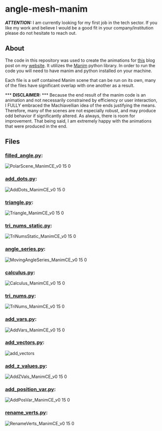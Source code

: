 # angle-mesh-manim

**_ATTENTION:_** I am currently looking for my first job in the tech sector. If you like my work and believe I would be a good fit in your company/institution please do not hesitate to reach out. 

## About
The code in this repository was used to create the animations for [this](https://lynncode.com/how-to-create-an-angle-mesh-in-unity/) blog post on my [website](https://lynncode.com).
It utilizes the [Manim](https://www.manim.community/) python library. In order to run the code you will need to have manim and python installed on your machine.

Each file is a self contained Manim scene that can be run on its own, many of the files have significant overlap with one another as a result. 

*** **DISCLAIMER:** ***
Because the end result of the manim code is an animation and not necessarily constrained by efficiency or user interaction, I FULLY embraced the Machiavellian idea of the ends justifying the means. Therefore, many of the scenes are not especially robust, and may produce odd behavior if significantly altered. As always, there is room for improvement. That being said, I am extremely happy with the animations that were produced in the end.


## Files
### [filled_angle.py](/scripts/filled_angle.py):

![PolarScene_ManimCE_v0 15 0](https://user-images.githubusercontent.com/106051556/171060653-938a4c7a-ea15-41b6-bacd-9cf88bb017c2.gif)

### [add_dots.py](/scripts/add_dots.py):

![AddDots_ManimCE_v0 15 0](https://user-images.githubusercontent.com/106051556/171060889-16f5baf1-751c-4e40-9fb0-10823bb29147.gif)

### [triangle.py](/scripts/triangle.py):

![Triangle_ManimCE_v0 15 0](https://user-images.githubusercontent.com/106051556/171061296-8fed9327-75fa-4b08-be75-a264afcefc24.gif)

### [tri_nums_static.py](/scripts/tri_nums_static.py):

![TriNumsStatic_ManimCE_v0 15 0](https://user-images.githubusercontent.com/106051556/171061696-29d0f044-d787-4c5e-b472-a70714f74385.gif)

### [angle_series.py](/scripts/angle_series.py):

![MovingAngleSeries_ManimCE_v0 15 0](https://user-images.githubusercontent.com/106051556/171061903-1b5e5521-62f7-431c-be15-5f71f08902c1.gif)

### [calculus.py](/scripts/calculus.py):

![Calculus_ManimCE_v0 15 0](https://user-images.githubusercontent.com/106051556/171062088-cd86e411-2088-4568-aa6f-2f609f0e0139.gif)

### [tri_nums.py](/scripts/tri_nums.py):

![TriNums_ManimCE_v0 15 0](https://user-images.githubusercontent.com/106051556/171062373-3e8c820e-21fb-4595-bc87-73cf11613413.gif)

### [add_vars.py](/scripts/add_vars.py):

![AddVars_ManimCE_v0 15 0](https://user-images.githubusercontent.com/106051556/171064244-23e7f9af-69e5-4de8-9783-791bf76d37ae.gif)

### [add_vectors.py](/scripts/add_vectors.py):

![add_vectors](https://user-images.githubusercontent.com/106051556/171063456-c9579573-67a6-41ed-b08e-7403824729a2.gif)

### [add_z_values.py](/scripts/add_z_values.py):

![AddZVals_ManimCE_v0 15 0](https://user-images.githubusercontent.com/106051556/171068070-135c3baa-1a21-4dd6-91f8-3f8036d611a9.gif)

### [add_position_var.py](/scripts/add_position_var.py):

![AddPosVar_ManimCE_v0 15 0](https://user-images.githubusercontent.com/106051556/171067804-7e0cfdde-1861-4fc6-9435-2979cb9bb216.gif)

### [rename_verts.py](/scripts/rename_verts.py):

![RenameVerts_ManimCE_v0 15 0](https://user-images.githubusercontent.com/106051556/171055521-45f07cad-4c64-4052-b0d3-1fc52e67a531.gif)
